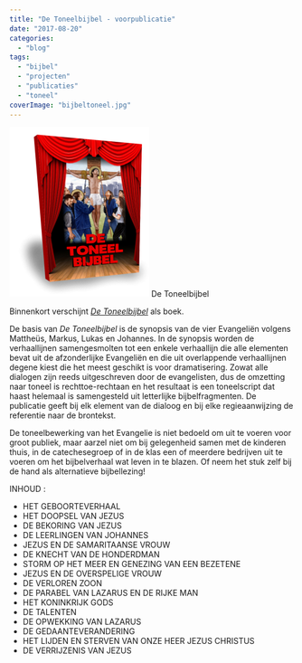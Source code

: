```yaml
---
title: "De Toneelbijbel - voorpublicatie"
date: "2017-08-20"
categories: 
  - "blog"
tags: 
  - "bijbel"
  - "projecten"
  - "publicaties"
  - "toneel"
coverImage: "bijbeltoneel.jpg"
---
```


[![](images/cover-3d-247x300.png)](http://toneelbijbel.gelovenleren.net/) De Toneelbijbel

Binnenkort verschijnt [_De Toneelbijbel_](http://toneelbijbel.gelovenleren.net/) als boek. 

De basis van _De Toneelbijbel_ is de synopsis van de vier Evangeliën volgens Mattheüs, Markus, Lukas en Johannes. In de synopsis worden de verhaallijnen samengesmolten tot een enkele verhaallijn die alle elementen bevat uit de afzonderlijke Evangeliën en die uit overlappende verhaallijnen degene kiest die het meest geschikt is voor dramatisering. Zowat alle dialogen zijn reeds uitgeschreven door de evangelisten, dus de omzetting naar toneel is rechttoe-rechtaan en het resultaat is een toneelscript dat haast helemaal is samengesteld uit letterlijke bijbelfragmenten. De publicatie geeft bij elk element van de dialoog en bij elke regieaanwijzing de referentie naar de brontekst.

De toneelbewerking van het Evangelie is niet bedoeld om uit te voeren voor groot publiek, maar aarzel niet om bij gelegenheid samen met de kinderen thuis, in de catechesegroep of in de klas een of meerdere bedrijven uit te voeren om het bijbelverhaal wat leven in te blazen. Of neem het stuk zelf bij de hand als alternatieve bijbellezing!

INHOUD :

- HET GEBOORTEVERHAAL
- HET DOOPSEL VAN JEZUS
- DE BEKORING VAN JEZUS
- DE LEERLINGEN VAN JOHANNES
- JEZUS EN DE SAMARITAANSE VROUW
- DE KNECHT VAN DE HONDERDMAN
- STORM OP HET MEER EN GENEZING VAN EEN BEZETENE
- JEZUS EN DE OVERSPELIGE VROUW
- DE VERLOREN ZOON
- DE PARABEL VAN LAZARUS EN DE RIJKE MAN
- HET KONINKRIJK GODS
- DE TALENTEN
- DE OPWEKKING VAN LAZARUS
- DE GEDAANTEVERANDERING
- HET LIJDEN EN STERVEN VAN ONZE HEER JEZUS CHRISTUS
- DE VERRIJZENIS VAN JEZUS
